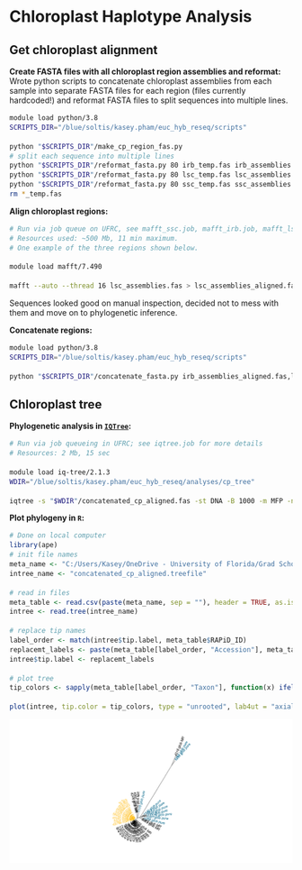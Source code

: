 # Chloroplast Haplotype Analysis

## Get chloroplast alignment

**Create FASTA files with all chloroplast region assemblies and reformat:**
Wrote python scripts to concatenate chloroplast assemblies from each sample into separate FASTA files for each region (files currently hardcoded!) and reformat FASTA files to split sequences into multiple lines.

```bash
module load python/3.8
SCRIPTS_DIR="/blue/soltis/kasey.pham/euc_hyb_reseq/scripts"

python "$SCRIPTS_DIR"/make_cp_region_fas.py
# split each sequence into multiple lines
python "$SCRIPTS_DIR"/reformat_fasta.py 80 irb_temp.fas irb_assemblies.fas
python "$SCRIPTS_DIR"/reformat_fasta.py 80 lsc_temp.fas lsc_assemblies.fas
python "$SCRIPTS_DIR"/reformat_fasta.py 80 ssc_temp.fas ssc_assemblies.fas
rm *_temp.fas
```

**Align chloroplast regions:**
```bash
# Run via job queue on UFRC, see mafft_ssc.job, mafft_irb.job, mafft_lsc.job for more details.
# Resources used: ~500 Mb, 11 min maximum.
# One example of the three regions shown below.

module load mafft/7.490

mafft --auto --thread 16 lsc_assemblies.fas > lsc_assemblies_aligned.fas
```

Sequences looked good on manual inspection, decided not to mess with them and move on to phylogenetic inference.

**Concatenate regions:**
```bash
module load python/3.8
SCRIPTS_DIR="/blue/soltis/kasey.pham/euc_hyb_reseq/scripts"

python "$SCRIPTS_DIR"/concatenate_fasta.py irb_assemblies_aligned.fas,lsc_assemblies_aligned.fas,ssc_assemblies_aligned.fas concatenated_cp_aligned.fas
```

## Chloroplast tree

**Phylogenetic analysis in [`IQTree`](http://www.iqtree.org/):**
```bash
# Run via job queueing in UFRC; see iqtree.job for more details
# Resources: 2 Mb, 15 sec

module load iq-tree/2.1.3
WDIR="/blue/soltis/kasey.pham/euc_hyb_reseq/analyses/cp_tree"

iqtree -s "$WDIR"/concatenated_cp_aligned.fas -st DNA -B 1000 -m MFP -nt 12 -pre concatenated_cp_aligned
```

**Plot phylogeny in `R`:**

```R
# Done on local computer
library(ape)
# init file names
meta_name <- "C:/Users/Kasey/OneDrive - University of Florida/Grad School Documents/Projects/eucalyptus-hybrid-resequencing/00.metadata/03.seq_analysis/sample_spp_table.csv"
intree_name <- "concatenated_cp_aligned.treefile"

# read in files
meta_table <- read.csv(paste(meta_name, sep = ""), header = TRUE, as.is = TRUE)
intree <- read.tree(intree_name)

# replace tip names
label_order <- match(intree$tip.label, meta_table$RAPiD_ID)
replacemt_labels <- paste(meta_table[label_order, "Accession"], meta_table[label_order, "Taxon"], sep = "_")
intree$tip.label <- replacemt_labels

# plot tree
tip_colors <- sapply(meta_table[label_order, "Taxon"], function(x) ifelse(x == "cord_MR", "goldenrod1", ifelse(x == "glob_MR", "black", "deepskyblue4")))

plot(intree, tip.color = tip_colors, type = "unrooted", lab4ut = "axial", cex = 1)
```

![chloroplast phylogeny results, tips labeled by accession and sample species](cp_tree_rough.png "Chloroplast Phylogeny")